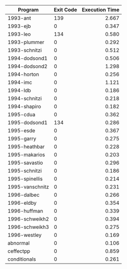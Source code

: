 | Program | Exit Code | Execution Time |
| ------- |:--------- | --------------:|
| 1993-ant | 139 | 2.667 |
| 1993-ejb | 0 | 0.347 |
| 1993-leo | 134 | 0.580 |
| 1993-plummer | 0 | 0.292 |
| 1993-schnitzi | 0 | 0.512 |
| 1994-dodsond1 | 0 | 0.506 |
| 1994-dodsond2 | 0 | 1.298 |
| 1994-horton | 0 | 0.256 |
| 1994-imc | 0 | 1.121 |
| 1994-ldb | 0 | 0.186 |
| 1994-schnitzi | 0 | 0.218 |
| 1994-shapiro | 0 | 0.182 |
| 1995-cdua | 0 | 0.362 |
| 1995-dodsond1 | 134 | 0.286 |
| 1995-esde | 0 | 0.367 |
| 1995-garry | 0 | 0.275 |
| 1995-heathbar | 0 | 0.228 |
| 1995-makarios | 0 | 0.203 |
| 1995-savastio | 0 | 0.296 |
| 1995-schnitzi | 0 | 0.186 |
| 1995-spinellis | 0 | 0.214 |
| 1995-vanschnitz | 0 | 0.231 |
| 1996-dalbec | 0 | 0.266 |
| 1996-eldby | 0 | 0.354 |
| 1996-huffman | 0 | 0.339 |
| 1996-schweikh2 | 0 | 0.394 |
| 1996-schweikh3 | 0 | 0.275 |
| 1996-westley | 0 | 0.169 |
| abnormal | 0 | 0.106 |
| ceffectpp | 0 | 0.859 |
| conditionals | 0 | 0.261 |
